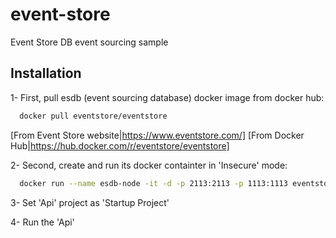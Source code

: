 # event-store

Event Store DB event sourcing sample


## Installation

1- First, pull esdb (event sourcing database) docker image from docker hub:
```bash
  docker pull eventstore/eventstore
```
[From Event Store website|https://www.eventstore.com/]
[From Docker Hub|https://hub.docker.com/r/eventstore/eventstore]

2- Second, create and run its docker containter in 'Insecure' mode:
```bash
  docker run --name esdb-node -it -d -p 2113:2113 -p 1113:1113 eventstore/eventstore:latest --insecure --run-projections all --startstandardprojections --enable-external-tcp --enable-atom-pub-over-http
```

3- Set 'Api' project as 'Startup Project'

4- Run the 'Api'
